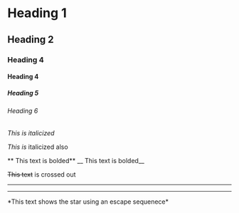 <!-- This is a comment -->

# Heading 1
## Heading 2
### Heading 4
#### Heading 4
##### Heading 5
###### Heading 6


<!-- Italics -->
*This is italicized*

_This is_ italicized also

<!-- Strong -->
** This text is bolded**
__ This text is bolded__

<!-- Strikethrough -->
~~This text~~ is crossed out

<!--Horizontal Rule-->
---
___

<!-- Show characters -->

\*This text shows the star using an escape sequenece\*


